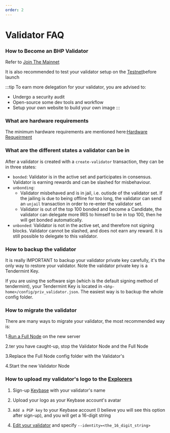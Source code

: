 ```yaml
---
order: 2
---
```


# Validator FAQ

### How to Become an BHP Validator

Refer to [Join The Mainnet](../getting-start/join-bhp-mainnet.md)

It is also recommended to test your validator setup on the [Testnet](../getting-start/join-bhp-testnet.md)before launch

:::tip
To earn more delegation for your validator, you are advised to:

- Undergo a security audit
- Open-source some dev tools and workflow
- Setup your own website to build your own image
:::

### What are hardware requirements

The minimum hardware requirements are mentioned here:[Hardware Requeirment](../daemon/intro.md)

### What are the different states a validator can be in

After a validator is created with a `create-validator` transaction, they can be in three states:

- `bonded`: Validator is in the active set and participates in consensus. Validator is earning rewards and can be slashed for misbehaviour.
- `unbonding`:
  - Validator misbehaved and is in jail, i.e. outisde of the validator set. If the jailing is due to being offline for too long, the validator can send an `unjail` transaction in order to re-enter the validator set.
  - Validator is out of the top 100 bonded and become a Candidate, the validator can delegate more IRIS to himself to be in top 100, then he will get bonded automatically.
- `unbonded`: Validator is not in the active set, and therefore not signing blocks. Validator cannot be slashed, and does not earn any reward. It is still possible to delegate to this validator.

### How to backup the validator

It is really IMPORTANT to backup your validator private key carefully, it's the only way to restore your validator. Note the validator private key is a Tendermint Key.

If you are using the software sign (which is the default signing method of tendermint), your Tendermint Key is located in `<bhp-home>/config/priv_validator.json`. The easiest way is to backup the whole config folder.

### How to migrate the validator

There are many ways to migrate your validator, the most recommended way is:

1.[Run a Full Node](../getting-start/join-bhp-testnet.md) on the new server

2.ter you have caught-up, stop the Validator Node and the Full Node

3.Replace the Full Node config folder with the Validator's

4.Start the new Validator Node

### How to upload my validator's logo to the [Explorers](../getting-start/explorers.md)

1. Sign-up [Keybase](https://keybase.io/) with your validator's name

2. Upload your logo as your Keybase account's avatar

3. `Add a PGP key` to your Keybase account (I believe you will see this option after sign-up), and you will get a 16-digit string

4. [Edit your validator](../cli-client/staking.md#bhpcli-tx-staking-edit-validator) and specify `--identity=<the_16_digit_string>`